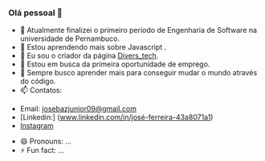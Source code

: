 ### Olá pessoal 👋

- 🔭 Atualmente finalizei o primeiro período de Engenharia de Software na universidade de Pernambuco.
- 🌱 Estou aprendendo mais sobre Javascript .
- 👯 Eu sou o criador da página [Divers_tech](https://www.instagram.com/divers_tech/).
- 🤔 Estou em busca da primeira oportunidade de emprego.
- 💬 Sempre busco aprender mais para conseguir mudar o mundo através do código.
- 📫 Contatos:
* Email: josebazjunior09@gmail.com
* [Linkedin:] (www.linkedin.com/in/josé-ferreira-43a8071a1)
* [Instagram](https://www.instagram.com/divers_tech/)
- 😄 Pronouns: ...
- ⚡ Fun fact: ...
